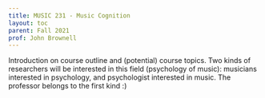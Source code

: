 ```yaml
---
title: MUSIC 231 - Music Cognition
layout: toc
parent: Fall 2021
prof: John Brownell
---
```

Introduction on course outline and (potential) course topics. Two kinds of researchers will be interested in this field (psychology of music): musicians interested in psychology, and psychologist interested in music. The professor belongs to the first kind :)
